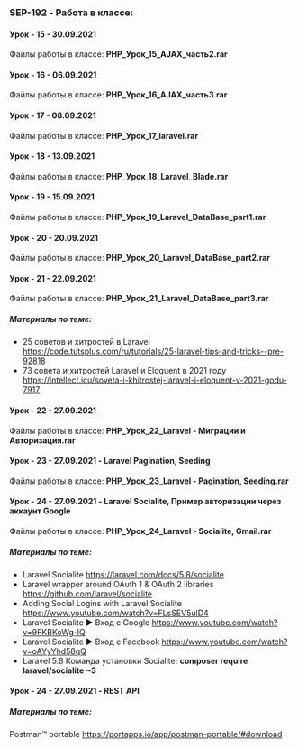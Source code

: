 ### SEP-192 - Работа в классе:

#### Урок - 15 - 30.09.2021 
Файлы работы в классе: **PHP_Урок_15_AJAX_часть2.rar**


#### Урок - 16 - 06.09.2021 
Файлы работы в классе: **PHP_Урок_16_AJAX_часть3.rar**


#### Урок - 17 - 08.09.2021 
Файлы работы в классе: **PHP_Урок_17_laravel.rar**


#### Урок - 18 - 13.09.2021 
Файлы работы в классе: **PHP_Урок_18_Laravel_Blade.rar**


#### Урок - 19 - 15.09.2021 
Файлы работы в классе: **PHP_Урок_19_Laravel_DataBase_part1.rar**


#### Урок - 20 - 20.09.2021 
Файлы работы в классе: **PHP_Урок_20_Laravel_DataBase_part2.rar**


#### Урок - 21 - 22.09.2021 
Файлы работы в классе: **PHP_Урок_21_Laravel_DataBase_part3.rar**
##### Материалы по теме: 
* 25 советов и хитростей в Laravel https://code.tutsplus.com/ru/tutorials/25-laravel-tips-and-tricks--pre-92818
* 73 совета и хитростей Laravel и Eloquent в 2021 году https://intellect.icu/soveta-i-khitrostej-laravel-i-eloquent-v-2021-godu-7917

#### Урок - 22 - 27.09.2021 
Файлы работы в классе: **PHP_Урок_22_Laravel - Миграции и Авторизация.rar**


#### Урок - 23 - 27.09.2021 - Laravel Pagination, Seeding
Файлы работы в классе: **PHP_Урок_23_Laravel - Pagination, Seeding.rar**


#### Урок - 24 - 27.09.2021 - Laravel Socialite, Пример авторизации через аккаунт Google
Файлы работы в классе: **PHP_Урок_24_Laravel - Socialite, Gmail.rar**
##### Материалы по теме: 
* Laravel Socialite https://laravel.com/docs/5.8/socialite
* Laravel wrapper around OAuth 1 & OAuth 2 libraries https://github.com/laravel/socialite
* Adding Social Logins with Laravel Socialite https://www.youtube.com/watch?v=FLsSEV5ulD4
* Laravel Socialite ► Вход с Google https://www.youtube.com/watch?v=9FKBKoWg-lQ
* Laravel Socialite ► Вход с Facebook https://www.youtube.com/watch?v=oAYyYhd58qQ
* Laravel 5.8 Команда установки Socialite: **composer require laravel/socialite ~3**

#### Урок - 24 - 27.09.2021 - REST API

##### Материалы по теме: 
Postman™ portable https://portapps.io/app/postman-portable/#download
